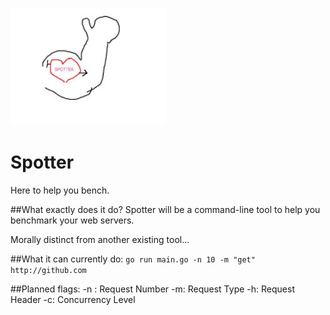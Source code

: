 ![Spotter](./spotter.jpg)

# Spotter
Here to help you bench.

##What exactly does it do?
Spotter will be a command-line tool to help you benchmark your web servers. 

Morally distinct from another existing tool... 

##What it can currently do:
`go run main.go -n 10 -m "get" http://github.com`

##Planned flags:
-n : Request Number
-m: Request Type
-h: Request Header
-c: Concurrency Level